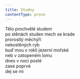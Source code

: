 ```yaml
---
title: Studny
contentType: prose
---
```


Tělo prochvělé studem  
po stěnách studen mech se krade  
prorostlý měchýři  
nekostěných ryb  
buď mou v rokli jezerní mořské  
neb v zatopeném lomu  
dnes v noci posté  
zase poprvé  
dej se mi
